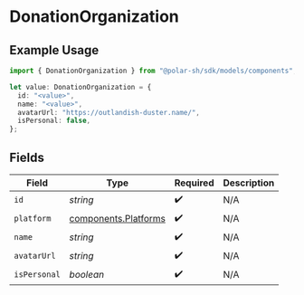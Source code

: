 # DonationOrganization

## Example Usage

```typescript
import { DonationOrganization } from "@polar-sh/sdk/models/components";

let value: DonationOrganization = {
  id: "<value>",
  name: "<value>",
  avatarUrl: "https://outlandish-duster.name/",
  isPersonal: false,
};
```

## Fields

| Field                                                        | Type                                                         | Required                                                     | Description                                                  |
| ------------------------------------------------------------ | ------------------------------------------------------------ | ------------------------------------------------------------ | ------------------------------------------------------------ |
| `id`                                                         | *string*                                                     | :heavy_check_mark:                                           | N/A                                                          |
| `platform`                                                   | [components.Platforms](../../models/components/platforms.md) | :heavy_check_mark:                                           | N/A                                                          |
| `name`                                                       | *string*                                                     | :heavy_check_mark:                                           | N/A                                                          |
| `avatarUrl`                                                  | *string*                                                     | :heavy_check_mark:                                           | N/A                                                          |
| `isPersonal`                                                 | *boolean*                                                    | :heavy_check_mark:                                           | N/A                                                          |